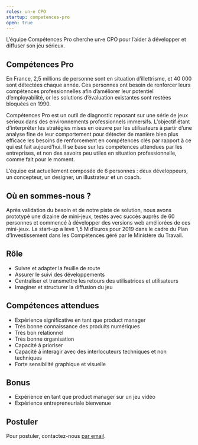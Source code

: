 ```yaml
---
roles: un·e CPO
startup: competences-pro
open: true
---
```


L’équipe Compétences Pro cherche un·e CPO pour l’aider à développer et diffuser son jeu sérieux.

<!--more-->

## Compétences Pro

En France, 2,5 millions de personne sont en situation d’illettrisme, et 40 000 sont détectées chaque année. Ces personnes ont besoin de renforcer leurs compétences professionnelles afin d’améliorer leur potentiel d’employabilité, or les solutions d’évaluation existantes sont restées bloquées en 1990.

Compétences Pro est un outil de diagnostic reposant sur une série de jeux sérieux dans des environnements professionnels immersifs. L’objectif étant d'interpréter les stratégies mises en oeuvre par les utilisateurs à partir d’une analyse fine de leur comportement pour détecter de manière bien plus efficace les besoins de renforcement en compétences clés par rapport à ce qui est fait aujourd’hui. Il se base sur les compétences attendues par les entreprises, et non des savoirs peu utiles en situation professionnelle, comme fait pour le moment.

L’équipe est actuellement composée de 6 personnes : deux développeurs, un concepteur, un designer, un illustrateur et un coach.

## Où en sommes-nous ?

Après validation du besoin et de notre piste de solution, nous avons prototypé une dizaine de mini-jeux, testés avec succès auprès de 60 personnes et commencé à développer des versions web améliorées de ces mini-jeux. La start-up a levé 1,5 M d’euros pour 2019 dans le cadre du Plan d’Investissement dans les Compétences géré par le Ministère du Travail.

## Rôle

- Suivre et adapter la feuille de route
- Assurer le suivi des développements
- Centraliser et transmettre les retours des utilisatrices et utilisateurs
- Imaginer et structurer la diffusion du jeu

## Compétences attendues

- Expérience significative en tant que product manager
- Très bonne connaissance des produits numériques
- Très bon relationnel
- Très bonne organisation
- Capacité à prioriser
- Capacité à interagir avec des interlocuteurs techniques et non techniques
- Forte sensibilité graphique et visuelle

## Bonus

- Expérience en tant que product manager sur un jeu vidéo
- Expérience entrepreneuriale bienvenue

## Postuler

Pour postuler, contactez-nous [par email](mailto:gregoire.novel@beta.gouv.fr).
